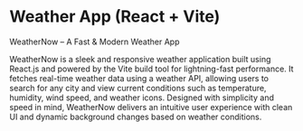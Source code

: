 # Weather App (React + Vite)

WeatherNow – A Fast & Modern Weather App

WeatherNow is a sleek and responsive weather application built using React.js and powered by the Vite build tool for lightning-fast performance. It fetches real-time weather data using a weather API, allowing users to search for any city and view current conditions such as temperature, humidity, wind speed, and weather icons. Designed with simplicity and speed in mind, WeatherNow delivers an intuitive user experience with clean UI and dynamic background changes based on weather conditions.